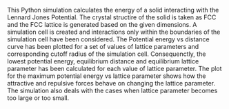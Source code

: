 This Python simulation calculates the energy of a solid interacting with the Lennard Jones Potential. 
The crystal structire of the solid is taken as FCC and the FCC lattice is generated based on the given dimensions.
A simulation cell is created and interactions only within the boundaries of the simulation cell have been considered.
The Potential energy vs distance curve has been plotted for a set of values of lattice parameters and corresponding cutoff radius of the simulation cell.
Consequenctly, the lowest potential energy, equilibrium distance and equilibrium lattice parameter has been calculated for each value of lattice parameter. 
The plot for the maximum potential energy vs lattice parameter shows how the attractive and repulsive forces behave on changing the lattice parameter.
The simulation also deals with the cases when lattice parameter becomes too large or too small. 
